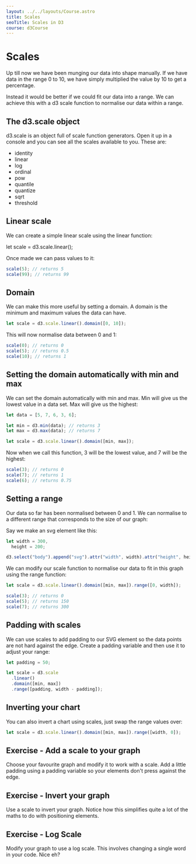 ```yaml
---
layout: ../../layouts/Course.astro
title: Scales
seoTitle: Scales in D3
course: d3Course
---
```


# Scales

Up till now we have been munging our data into shape manually. If we have data in the range 0 to 10, we have simply multiplied the value by 10 to get a percentage.

Instead it would be better if we could fit our data into a range. We can achieve this with a d3 scale function to normalise our data within a range.

## The d3.scale object

d3.scale is an object full of scale function generators. Open it up in a console and you can see all the scales available to you. These are:

- identity
- linear
- log
- ordinal
- pow
- quantile
- quantize
- sqrt
- threshold

## Linear scale

We can create a simple linear scale using the linear function:

let scale = d3.scale.linear();

Once made we can pass values to it:

```js
scale(5); // returns 5
scale(99); // returns 99
```

## Domain

We can make this more useful by setting a domain. A domain is the minimum and maximum values the data can have.

```js
let scale = d3.scale.linear().domain([0, 10]);
```

This will now normalise data between 0 and 1:

```js
scale(0); // returns 0
scale(5); // returns 0.5
scale(10); // returns 1
```

## Setting the domain automatically with min and max

We can set the domain automatically with min and max. Min will give us the lowest value in a data set. Max will give us the highest:

```js
let data = [5, 7, 6, 3, 6];

let min = d3.min(data); // returns 3
let max = d3.max(data); // returns 7

let scale = d3.scale.linear().domain([min, max]);
```

Now when we call this function, 3 will be the lowest value, and 7 will be the highest:

```js
scale(3); // returns 0
scale(7); // returns 1
scale(6); // returns 0.75
```

## Setting a range

Our data so far has been normalised between 0 and 1. We can normalise to a different range that corresponds to the size of our graph:

Say we make an svg element like this:

```js
let width = 300,
  height = 200;

d3.select("body").append("svg").attr("width", width).attr("height", height);
```

We can modify our scale function to normalise our data to fit in this graph using the range function:

```js
let scale = d3.scale.linear().domain([min, max]).range([0, width]);

scale(3); // returns 0
scale(5); // returns 150
scale(7); // returns 300
```

## Padding with scales

We can use scales to add padding to our SVG element so the data points are not hard against the edge. Create a padding variable and then use it to adjust your range:

```js
let padding = 50;

let scale = d3.scale
  .linear()
  .domain([min, max])
  .range([padding, width - padding]);
```

## Inverting your chart

You can also invert a chart using scales, just swap the range values over:

```js
let scale = d3.scale.linear().domain([min, max]).range([width, 0]);
```

## Exercise - Add a scale to your graph

Choose your favourite graph and modify it to work with a scale. Add a little padding using a padding variable so your elements don't press against the edge.

## Exercise - Invert your graph

Use a scale to invert your graph. Notice how this simplifies quite a lot of the maths to do with positioning elements.

## Exercise - Log Scale

Modify your graph to use a log scale. This involves changing a single word in your code. Nice eh?
